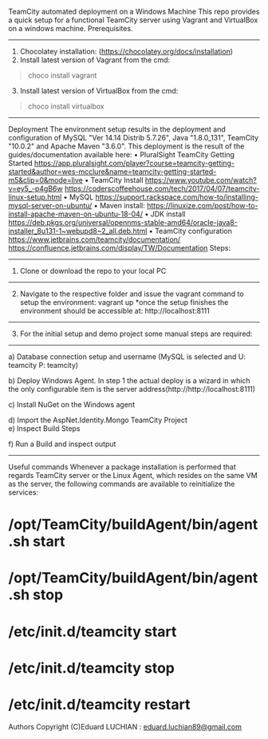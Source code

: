 TeamCity automated deployment on a Windows Machine
This repo provides a quick setup for a functional TeamCity server using Vagrant and VirtualBox on a windows machine.
Prerequisites.
________________________________________
1.	Chocolatey installation: (https://chocolatey.org/docs/installation)
2.	Install latest version of Vagrant from the cmd:
> choco install vagrant
3.	Install latest version of VirtualBox from the cmd:
> choco install virtualbox
________________________________________
Deployment
The environment setup results in the deployment and configuration of MySQL "Ver 14.14 Distrib 5.7.26", Java "1.8.0_131", TeamCity "10.0.2" and Apache Maven "3.6.0".
This deployment is the result of the guides/documentation available here:
•	PluralSight TeamCity Getting Started
https://app.pluralsight.com/player?course=teamcity-getting-started&author=wes-mcclure&name=teamcity-getting-started-m5&clip=0&mode=live
•	TeamCity Install
https://www.youtube.com/watch?v=ey5_-p4gB6w
https://coderscoffeehouse.com/tech/2017/04/07/teamcity-linux-setup.html
•	MySQL
https://support.rackspace.com/how-to/installing-mysql-server-on-ubuntu/
•	Maven install:
https://linuxize.com/post/how-to-install-apache-maven-on-ubuntu-18-04/
•	JDK install
https://deb.pkgs.org/universal/opennms-stable-amd64/oracle-java8-installer_8u131-1~webupd8~2_all.deb.html
•	TeamCity configuration
https://www.jetbrains.com/teamcity/documentation/
https://confluence.jetbrains.com/display/TW/Documentation
Steps:
________________________________________
1.	Clone or download the repo to your local PC
________________________________________
2.	Navigate to the respective folder and issue the vagrant command to setup the environment:
vagrant up
*once the setup finishes the environment should be accessible at: http://localhost:8111
________________________________________
3.	For the initial setup and demo project some manual steps are required:
________________________________________
a) Database connection setup and username (MySQL is selected and U: teamcity P: teamcity)
 
b) Deploy Windows Agent. In step 1 the actual deploy is a wizard in which the only configurable item is the server address(http://http://localhost:8111)
 
c) Install NuGet on the Windows agent
 
d) Import the AspNet.Identity.Mongo TeamCity Project  
e) Inspect Build Steps
 
f) Run a Build and inspect output  
________________________________________
Useful commands
Whenever a package installation is performed that regards TeamCity server or the Linux Agent, which resides on the same VM as the server, the following commands are available to reinitialize the services:
# /opt/TeamCity/buildAgent/bin/agent.sh start
# /opt/TeamCity/buildAgent/bin/agent.sh stop

# /etc/init.d/teamcity start
# /etc/init.d/teamcity stop
# /etc/init.d/teamcity restart
Authors
Copyright (C)Eduard LUCHIAN : eduard.luchian89@gmail.com

